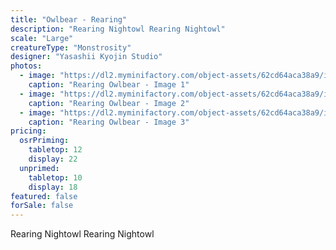 ```yaml
---
title: "Owlbear - Rearing"
description: "Rearing Nightowl Rearing Nightowl"
scale: "Large"
creatureType: "Monstrosity"
designer: "Yasashii Kyojin Studio"
photos:
  - image: "https://dl2.myminifactory.com/object-assets/62cd64aca38a9/images/720X720-nightowl-rearing-bob-ps.jpg"
    caption: "Rearing Owlbear - Image 1"
  - image: "https://dl2.myminifactory.com/object-assets/62cd64aca38a9/images/720X720-owlbear-a-2.jpg"
    caption: "Rearing Owlbear - Image 2"
  - image: "https://dl2.myminifactory.com/object-assets/62cd64aca38a9/images/720X720-owlbear-a-7.jpg"
    caption: "Rearing Owlbear - Image 3"
pricing:
  osrPriming:
    tabletop: 12
    display: 22
  unprimed:
    tabletop: 10
    display: 18
featured: false
forSale: false
---
```


Rearing Nightowl Rearing Nightowl